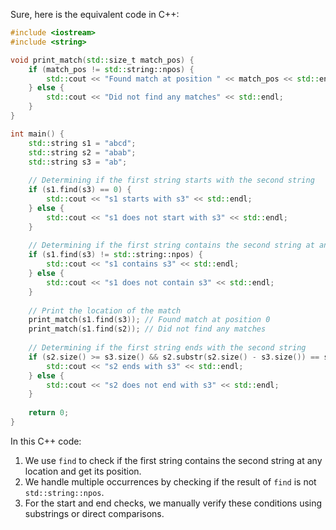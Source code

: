  Sure, here is the equivalent code in C++:

```cpp
#include <iostream>
#include <string>

void print_match(std::size_t match_pos) {
    if (match_pos != std::string::npos) {
        std::cout << "Found match at position " << match_pos << std::endl;
    } else {
        std::cout << "Did not find any matches" << std::endl;
    }
}

int main() {
    std::string s1 = "abcd";
    std::string s2 = "abab";
    std::string s3 = "ab";
    
    // Determining if the first string starts with the second string
    if (s1.find(s3) == 0) {
        std::cout << "s1 starts with s3" << std::endl;
    } else {
        std::cout << "s1 does not start with s3" << std::endl;
    }
    
    // Determining if the first string contains the second string at any location
    if (s1.find(s3) != std::string::npos) {
        std::cout << "s1 contains s3" << std::endl;
    } else {
        std::cout << "s1 does not contain s3" << std::endl;
    }
    
    // Print the location of the match
    print_match(s1.find(s3)); // Found match at position 0
    print_match(s1.find(s2)); // Did not find any matches
    
    // Determining if the first string ends with the second string
    if (s2.size() >= s3.size() && s2.substr(s2.size() - s3.size()) == s3) {
        std::cout << "s2 ends with s3" << std::endl;
    } else {
        std::cout << "s2 does not end with s3" << std::endl;
    }
    
    return 0;
}
```

In this C++ code:
1. We use `find` to check if the first string contains the second string at any location and get its position.
2. We handle multiple occurrences by checking if the result of `find` is not `std::string::npos`.
3. For the start and end checks, we manually verify these conditions using substrings or direct comparisons.
